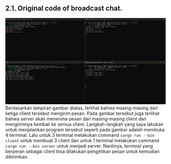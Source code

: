 ## 2.1. Original code of broadcast chat.

![3 Client with 1 Server](image.png) <br>
Berdasarkan lampiran gambar diatas, terlihat bahwa masing-masing dari ketiga client tersebut mengirim pesan. Pada gambar tersebut juga terlihat bahwa server akan menerima pesan dari masing-masing client dan mengirimnya kembali ke semua client. Langkah-langkah yang saya lakukan untuk menjalankan program tersebut seperti pada gambar adalah membuka 4 terminal. Lalu untuk 3 terminal melakukan command `cargo run --bin client` untuk membuat 3 client dan untuk 1 terminal melakukan command `cargo run --bin server` untuk menjadi server. Nantinya, terminal yang berperan sebagai client bisa dilakukan pengetikan pesan untuk kemudian dikirimkan. <br>